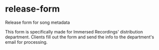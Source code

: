 # release-form
Release form for song metadata

This form is specifically made for Immersed Recordings' distribution department. Clients fill out the form and send the info to the department's email for processing. 
